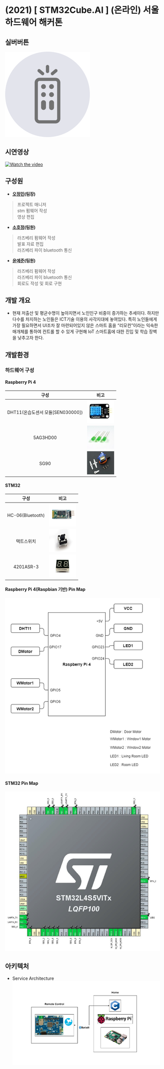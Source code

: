 # (2021) [ STM32Cube.AI ] (온라인) 서울 하드웨어 해커톤

## 실버버튼
  ![Alt text](/Images/silver_button_icon.png)

## 시연영상
[![Watch the video](https://i.ytimg.com/vi/qRNFLEtTd2Y/maxresdefault.jpg)](https://youtu.be/qRNFLEtTd2Y)

## 구성원
- **[오정민](https://github.com/owjs3901)(팀장)**
> 프로젝트 매니저  
> stm 펌웨어 작성  
> 영상 편집

- **[소호정](https://github.com/bona0722)(팀원)**
> 라즈베리 펌웨어 작성  
> 발표 자료 편집  
> 라즈베리 파이 bluetooth 통신

- **[윤예준](https://github.com/yj4165)(팀원)**
> 라즈베리 펌웨어 작성  
> 라즈베리 파이 bluetooth 통신  
> 회로도 작성 및 회로 구현


## 개발 개요
- 현재 저출산 및 평균수명이 높아지면서 노인인구 비중이 증가하는 추세이다.
하지만 다수를 차지하는 노인들은 ICT기술 이용의 사각지대에 놓여있다.
특히 노인들에게 가장 필요하면서 UI조차 잘 마련되어있지 않은 스마트 홈을 “리모컨”이라는 익숙한 매개체를 통하여 컨트롤 할 수 있게 구현해 IoT 스마트홈에 대한 진입 및 학습 장벽을 낮추고자 한다.

## 개발환경

### 하드웨어 구성

#### Raspberry Pi 4
| 구성 | 비고 |
| :---: | :---: |
| DHT11(온습도센서 모듈[SEN030000]) | ![Alt text](/Images/DHT11.jpg) |
| 5AG3HD00 | ![Alt text](/Images/Led.jpg) |
| SG90 | ![Alt text](/Images/motor.jpg) |

#### STM32
| 구성 | 비고 |
| :---: | :---: |
| HC-06(Bluetooth) | ![Alt text](/Images/bluetooth.jpg) |
| 택트스위치 | ![Alt text](/Images/switch.jpg) |
| 4201ASR-3 | ![Alt text](/Images/4201ASR-3.jpg) |

#### Raspberry Pi 4(Raspbian 기반) Pin Map  
![Alt text](/Images/RPI4.png)

#### STM32 Pin Map
![Alt text](/Images/stm32_circuit.jpg)

## 아키텍처
- Service Architecture 
![Alt text](/Images/Home.png)


